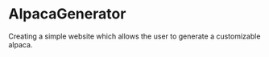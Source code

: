 # AlpacaGenerator
Creating a simple website which allows the user to generate a customizable alpaca.
